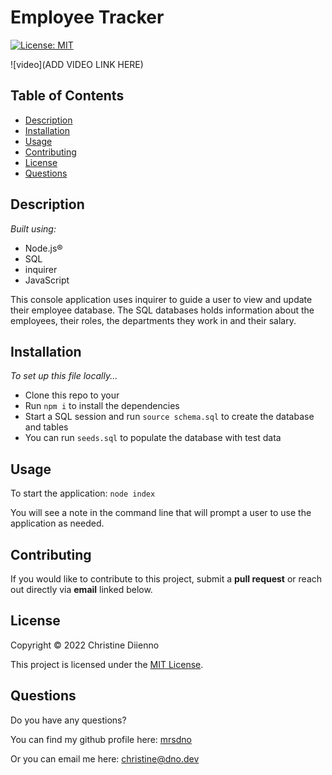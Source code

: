 # Employee Tracker 

[![License: MIT](https://img.shields.io/badge/License-MIT-yellow.svg)](https://opensource.org/licenses/MIT)

![video](ADD VIDEO LINK HERE)

## Table of Contents

* [Description](#description)
* [Installation](#installation)
* [Usage](#usage)
* [Contributing](#contributing)
* [License](#license)
* [Questions](#questions)

## Description

*Built using:*
- Node.js®
- SQL
- inquirer
- JavaScript

This console application uses inquirer to guide a user to view and update their employee database. The SQL databases holds information about the employees, their roles, the departments they work in and their salary.

## Installation

*To set up this file locally...*

 - Clone this repo to your 
 - Run `npm i` to install the dependencies
 - Start a SQL session and run `source schema.sql` to create the database and tables
 - You can run `seeds.sql` to populate the database with test data

## Usage

To start the application: `node index`

You will see a note in the command line that will prompt a user to use the application as needed.

## Contributing

If you would like to contribute to this project, submit a **pull request** or reach out directly via **email** linked below.

## License

Copyright © 2022 Christine Diienno

This project is licensed under the [MIT License](https://mit-license.org/).

## Questions

Do you have any questions? 

You can find my github profile here: [mrsdno](https://github.com/mrsdno)

Or you can email me here: [christine@dno.dev](mailto:christine@dno.dev)
